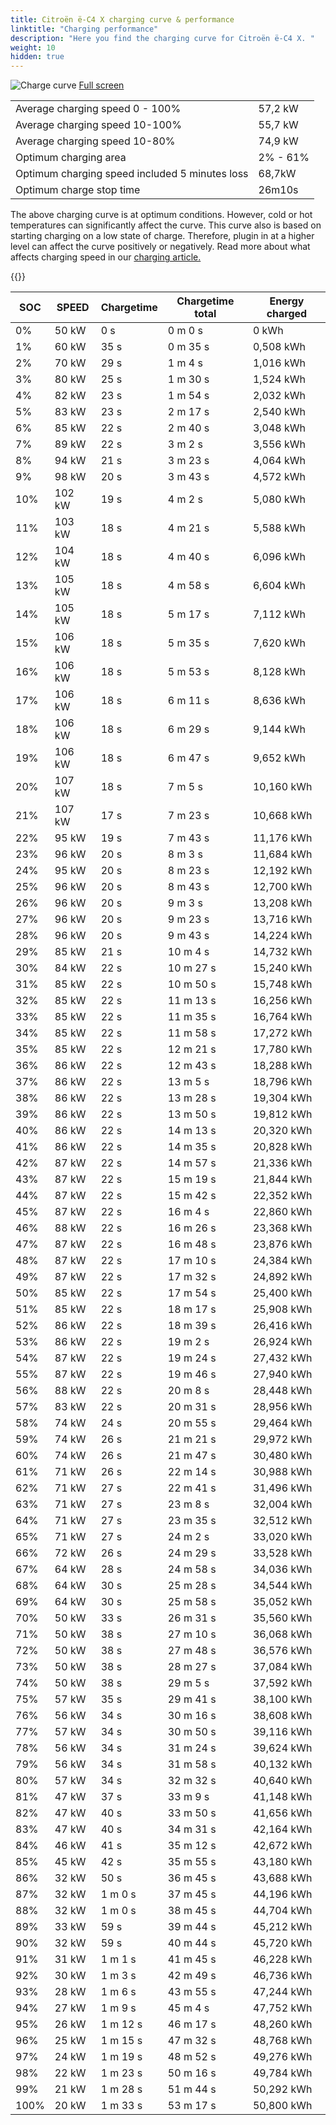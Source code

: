 ```yaml
---
title: Citroën ë-C4 X charging curve & performance
linktitle: "Charging performance"
description: "Here you find the charging curve for Citroën ë-C4 X. "
weight: 10
hidden: true
---
```

<!-- markdownlint-disable MD033 -->
<object type="image/svg+xml" data="../modelnavigation.svg"></object>
![Charge curve](../chargingcurve.svg  "Charging curve")
[Full screen](../chargingcurve.svg)

|  | |
|-----|-----|
|Average charging speed 0 - 100% |57,2 kW|
|Average charging speed 10-100% |55,7 kW|
|Average charging speed 10-80% |74,9 kW|
|Optimum charging area|2% - 61%|
|Optimum charging speed included 5 minutes loss|68,7kW|
|Optimum charge stop time |26m10s|


The above charging curve is at optimum conditions. However, cold or hot temperatures can significantly affect the curve. This curve also is based on starting charging on a low state of charge. Therefore, plugin in at a higher level can affect the curve positively or negatively. Read more about what affects charging speed in our [charging article.](../../../../../technology/battery/charging/) 


{{<evkxdisplayaddarticle />}}

|SOC | SPEED|Chargetime | Chargetime total | Energy charged |
|-----|-----|-----|-----|-----|
|0%|50 kW|  0 s|  0 m 0 s |0 kWh |
|1%|60 kW|  35 s|  0 m 35 s |0,508 kWh |
|2%|70 kW|  29 s|  1 m 4 s |1,016 kWh |
|3%|80 kW|  25 s|  1 m 30 s |1,524 kWh |
|4%|82 kW|  23 s|  1 m 54 s |2,032 kWh |
|5%|83 kW|  23 s|  2 m 17 s |2,540 kWh |
|6%|85 kW|  22 s|  2 m 40 s |3,048 kWh |
|7%|89 kW|  22 s|  3 m 2 s |3,556 kWh |
|8%|94 kW|  21 s|  3 m 23 s |4,064 kWh |
|9%|98 kW|  20 s|  3 m 43 s |4,572 kWh |
|10%|102 kW|  19 s|  4 m 2 s |5,080 kWh |
|11%|103 kW|  18 s|  4 m 21 s |5,588 kWh |
|12%|104 kW|  18 s|  4 m 40 s |6,096 kWh |
|13%|105 kW|  18 s|  4 m 58 s |6,604 kWh |
|14%|105 kW|  18 s|  5 m 17 s |7,112 kWh |
|15%|106 kW|  18 s|  5 m 35 s |7,620 kWh |
|16%|106 kW|  18 s|  5 m 53 s |8,128 kWh |
|17%|106 kW|  18 s|  6 m 11 s |8,636 kWh |
|18%|106 kW|  18 s|  6 m 29 s |9,144 kWh |
|19%|106 kW|  18 s|  6 m 47 s |9,652 kWh |
|20%|107 kW|  18 s|  7 m 5 s |10,160 kWh |
|21%|107 kW|  17 s|  7 m 23 s |10,668 kWh |
|22%|95 kW|  19 s|  7 m 43 s |11,176 kWh |
|23%|96 kW|  20 s|  8 m 3 s |11,684 kWh |
|24%|95 kW|  20 s|  8 m 23 s |12,192 kWh |
|25%|96 kW|  20 s|  8 m 43 s |12,700 kWh |
|26%|96 kW|  20 s|  9 m 3 s |13,208 kWh |
|27%|96 kW|  20 s|  9 m 23 s |13,716 kWh |
|28%|96 kW|  20 s|  9 m 43 s |14,224 kWh |
|29%|85 kW|  21 s|  10 m 4 s |14,732 kWh |
|30%|84 kW|  22 s|  10 m 27 s |15,240 kWh |
|31%|85 kW|  22 s|  10 m 50 s |15,748 kWh |
|32%|85 kW|  22 s|  11 m 13 s |16,256 kWh |
|33%|85 kW|  22 s|  11 m 35 s |16,764 kWh |
|34%|85 kW|  22 s|  11 m 58 s |17,272 kWh |
|35%|85 kW|  22 s|  12 m 21 s |17,780 kWh |
|36%|86 kW|  22 s|  12 m 43 s |18,288 kWh |
|37%|86 kW|  22 s|  13 m 5 s |18,796 kWh |
|38%|86 kW|  22 s|  13 m 28 s |19,304 kWh |
|39%|86 kW|  22 s|  13 m 50 s |19,812 kWh |
|40%|86 kW|  22 s|  14 m 13 s |20,320 kWh |
|41%|86 kW|  22 s|  14 m 35 s |20,828 kWh |
|42%|87 kW|  22 s|  14 m 57 s |21,336 kWh |
|43%|87 kW|  22 s|  15 m 19 s |21,844 kWh |
|44%|87 kW|  22 s|  15 m 42 s |22,352 kWh |
|45%|87 kW|  22 s|  16 m 4 s |22,860 kWh |
|46%|88 kW|  22 s|  16 m 26 s |23,368 kWh |
|47%|87 kW|  22 s|  16 m 48 s |23,876 kWh |
|48%|87 kW|  22 s|  17 m 10 s |24,384 kWh |
|49%|87 kW|  22 s|  17 m 32 s |24,892 kWh |
|50%|85 kW|  22 s|  17 m 54 s |25,400 kWh |
|51%|85 kW|  22 s|  18 m 17 s |25,908 kWh |
|52%|86 kW|  22 s|  18 m 39 s |26,416 kWh |
|53%|86 kW|  22 s|  19 m 2 s |26,924 kWh |
|54%|87 kW|  22 s|  19 m 24 s |27,432 kWh |
|55%|87 kW|  22 s|  19 m 46 s |27,940 kWh |
|56%|88 kW|  22 s|  20 m 8 s |28,448 kWh |
|57%|83 kW|  22 s|  20 m 31 s |28,956 kWh |
|58%|74 kW|  24 s|  20 m 55 s |29,464 kWh |
|59%|74 kW|  26 s|  21 m 21 s |29,972 kWh |
|60%|74 kW|  26 s|  21 m 47 s |30,480 kWh |
|61%|71 kW|  26 s|  22 m 14 s |30,988 kWh |
|62%|71 kW|  27 s|  22 m 41 s |31,496 kWh |
|63%|71 kW|  27 s|  23 m 8 s |32,004 kWh |
|64%|71 kW|  27 s|  23 m 35 s |32,512 kWh |
|65%|71 kW|  27 s|  24 m 2 s |33,020 kWh |
|66%|72 kW|  26 s|  24 m 29 s |33,528 kWh |
|67%|64 kW|  28 s|  24 m 58 s |34,036 kWh |
|68%|64 kW|  30 s|  25 m 28 s |34,544 kWh |
|69%|64 kW|  30 s|  25 m 58 s |35,052 kWh |
|70%|50 kW|  33 s|  26 m 31 s |35,560 kWh |
|71%|50 kW|  38 s|  27 m 10 s |36,068 kWh |
|72%|50 kW|  38 s|  27 m 48 s |36,576 kWh |
|73%|50 kW|  38 s|  28 m 27 s |37,084 kWh |
|74%|50 kW|  38 s|  29 m 5 s |37,592 kWh |
|75%|57 kW|  35 s|  29 m 41 s |38,100 kWh |
|76%|56 kW|  34 s|  30 m 16 s |38,608 kWh |
|77%|57 kW|  34 s|  30 m 50 s |39,116 kWh |
|78%|56 kW|  34 s|  31 m 24 s |39,624 kWh |
|79%|56 kW|  34 s|  31 m 58 s |40,132 kWh |
|80%|57 kW|  34 s|  32 m 32 s |40,640 kWh |
|81%|47 kW|  37 s|  33 m 9 s |41,148 kWh |
|82%|47 kW|  40 s|  33 m 50 s |41,656 kWh |
|83%|47 kW|  40 s|  34 m 31 s |42,164 kWh |
|84%|46 kW|  41 s|  35 m 12 s |42,672 kWh |
|85%|45 kW|  42 s|  35 m 55 s |43,180 kWh |
|86%|32 kW|  50 s|  36 m 45 s |43,688 kWh |
|87%|32 kW| 1 m 0 s|  37 m 45 s |44,196 kWh |
|88%|32 kW| 1 m 0 s|  38 m 45 s |44,704 kWh |
|89%|33 kW|  59 s|  39 m 44 s |45,212 kWh |
|90%|32 kW|  59 s|  40 m 44 s |45,720 kWh |
|91%|31 kW| 1 m 1 s|  41 m 45 s |46,228 kWh |
|92%|30 kW| 1 m 3 s|  42 m 49 s |46,736 kWh |
|93%|28 kW| 1 m 6 s|  43 m 55 s |47,244 kWh |
|94%|27 kW| 1 m 9 s|  45 m 4 s |47,752 kWh |
|95%|26 kW| 1 m 12 s|  46 m 17 s |48,260 kWh |
|96%|25 kW| 1 m 15 s|  47 m 32 s |48,768 kWh |
|97%|24 kW| 1 m 19 s|  48 m 52 s |49,276 kWh |
|98%|22 kW| 1 m 23 s|  50 m 16 s |49,784 kWh |
|99%|21 kW| 1 m 28 s|  51 m 44 s |50,292 kWh |
|100%|20 kW| 1 m 33 s|  53 m 17 s |50,800 kWh |
